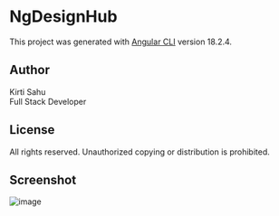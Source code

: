 # NgDesignHub

This project was generated with [Angular CLI](https://github.com/angular/angular-cli) version 18.2.4.

## Author

Kirti Sahu
<br>
Full Stack Developer

## License
All rights reserved. Unauthorized copying or distribution is prohibited.


## Screenshot
![image](https://github.com/user-attachments/assets/700d0427-e4b7-48f8-b8d3-f3f29e0f826d)


